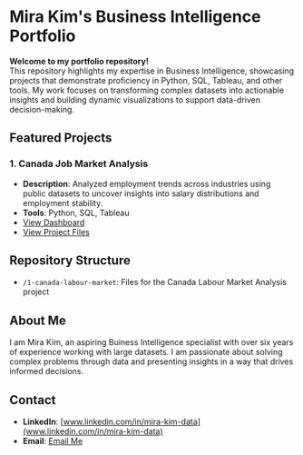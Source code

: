 # Mira Kim's Business Intelligence Portfolio

**Welcome to my portfolio repository!**  
This repository highlights my expertise in Business Intelligence, showcasing projects that demonstrate proficiency in Python, SQL, Tableau, and other tools. My work focuses on transforming complex datasets into actionable insights and building dynamic visualizations to support data-driven decision-making.



## Featured Projects

### 1. **Canada Job Market Analysis**
- **Description**: Analyzed employment trends across industries using public datasets to uncover insights into salary distributions and employment stability.
- **Tools**: Python, SQL, Tableau
- [View Dashboard](https://public.tableau.com/views/CanadasLabourMarketInsightsbyIndustry/CanadasLabourMarketInsights?:language=ko-KR&:sid=&:redirect=auth&:display_count=n&:origin=viz_share_link)  
- [View Project Files](https://github.com/k-ella/MiraKim-portfolio/tree/main/1-canada-labour-market)



## Repository Structure
- `/1-canada-labour-market`: Files for the Canada Labour Market Analysis project  



## About Me
I am Mira Kim, an aspiring Buiness Intelligence specialist with over six years of experience working with large datasets. I am passionate about solving complex problems through data and presenting insights in a way that drives informed decisions.  



## Contact
- **LinkedIn**: [www.linkedin.com/in/mira-kim-data](www.linkedin.com/in/mira-kim-data)
- **Email**: [Email Me](mailto:k.ella.8520@gmail.com)
